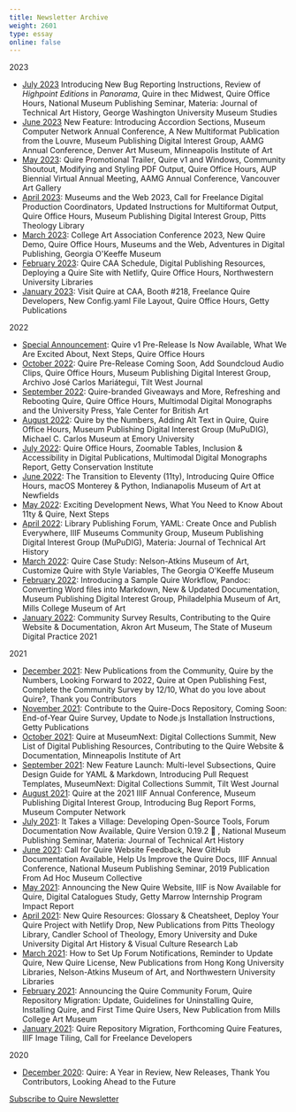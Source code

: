 ```yaml
---
title: Newsletter Archive
weight: 2601
type: essay
online: false
---
```


2023

- [July 2023](https://newsletters.getty.edu/t/t-3F9E79E9A8AA611F2540EF23F30FEDED) Introducing New Bug Reporting Instructions, Review of *Highpoint Editions* in *Panorama*, Quire in thec Midwest, Quire Office Hours, National Museum Publishing Seminar, Materia: Journal of Technical Art History, George Washington University Museum Studies
- [June 2023](https://newsletters.getty.edu/t/t-48678C44829F4D3B2540EF23F30FEDED) New Feature: Introducing Accordion Sections, Museum Computer Network Annual Conference, A New Multiformat Publication from the Louvre, Museum Publishing Digital Interest Group, AAMG Annual Conference, Denver Art Museum, Minneapolis Institute of Art
- [May 2023](https://newsletters.getty.edu/t/t-CD5C8433CDC7D9912540EF23F30FEDED): Quire Promotional Trailer, Quire v1 and Windows, Community Shoutout, Modifying and Styling PDF Output, Quire Office Hours, AUP Biennial Virtual Annual Meeting, AAMG Annual Conference, Vancouver Art Gallery
- [April 2023](https://newsletters.getty.edu/t/t-029A517C40D7A6402540EF23F30FEDED): Museums and the Web 2023, Call for Freelance Digital Production Coordinators, Updated Instructions for Multiformat Output, Quire Office Hours, Museum Publishing Digital Interest Group, Pitts Theology Library
- [March 2023](https://newsletters.getty.edu/t/t-956C22B86783A4152540EF23F30FEDED): College Art Association Conference 2023, New Quire Demo, Quire Office Hours, Museums and the Web, Adventures in Digital Publishing, Georgia O'Keeffe Museum
- [February 2023](https://newsletters.getty.edu/t/t-9E705F0191033A542540EF23F30FEDED): Quire CAA Schedule, Digital Publishing Resources, Deploying a Quire Site with Netlify, Quire Office Hours, Northwestern University Libraries
- [January 2023](https://newsletters.getty.edu/t/t-842F21D1971227092540EF23F30FEDED): Visit Quire at CAA, Booth #218, Freelance Quire Developers, New Config.yaml File Layout, Quire Office Hours, Getty Publications

2022

- [Special Announcement](https://newsletters.getty.edu/t/t-4316DA71F6D1F1932540EF23F30FEDED): Quire v1 Pre-Release Is Now Available, What We Are Excited About, Next Steps, Quire Office Hours
- [October 2022](https://newsletters.getty.edu/t/t-F6848124C389018D2540EF23F30FEDED): Quire Pre-Release Coming Soon, Add Soundcloud Audio Clips, Quire Office Hours, Museum Publishing Digital Interest Group, Archivo José Carlos Mariátegui, Tilt West Journal
- [September 2022](https://newsletters.getty.edu/t/t-0029D944C2E9B31D2540EF23F30FEDED): Quire-branded Giveaways and More, Refreshing and Rebooting Quire, Quire Office Hours, Multimodal Digital Monographs and the University Press, Yale Center for British Art
- [August 2022](https://newsletters.getty.edu/t/t-64867057B182C8F12540EF23F30FEDED): Quire by the Numbers, Adding Alt Text in Quire, Quire Office Hours, Museum Publishing Digital Interest Group (MuPuDIG), Michael C. Carlos Museum at Emory University
- [July 2022](https://newsletters.getty.edu/t/t-33ED8590F59EEAD02540EF23F30FEDED): Quire Office Hours, Zoomable Tables, Inclusion & Accessibility in Digital Publications, Multimodal Digital Monographs Report, Getty Conservation Institute
- [June 2022](https://newsletters.getty.edu/t/t-61FFEB8FD01FF7362540EF23F30FEDED): The Transition to Eleventy (11ty), Introducing Quire Office Hours, macOS Monterey & Python, Indianapolis Museum of Art at Newfields
- [May 2022](https://newsletters.getty.edu/t/t-BCD0F34A2740395C2540EF23F30FEDED): Exciting Development News, What You Need to Know About 11ty & Quire, Next Steps
- [April 2022](https://newsletters.getty.edu/t/t-3DFAD249A0870AD92540EF23F30FEDED): Library Publishing Forum, YAML: Create Once and Publish Everywhere, IIIF Museums Community Group, Museum Publishing Digital Interest Group (MuPuDIG), Materia: Journal of Technical Art History
- [March 2022](https://newsletters.getty.edu/t/t-9B4B490039BF8BDE2540EF23F30FEDED): Quire Case Study: Nelson-Atkins Museum of Art, Customize Quire with Style Variables, The Georgia O'Keeffe Museum
- [February 2022](https://newsletters.getty.edu/t/t-7029ED74D2C80EB52540EF23F30FEDED): Introducing a Sample Quire Workflow, Pandoc: Converting Word files into Markdown, New & Updated Documentation, Museum Publishing Digital Interest Group, Philadelphia Museum of Art, Mills College Museum of Art
- [January 2022](https://newsletters.getty.edu/t/t-4F6F9B38F0A42AE32540EF23F30FEDED): Community Survey Results, Contributing to the Quire Website & Documentation, Akron Art Museum, The State of Museum Digital Practice 2021

2021

- [December 2021](https://newsletters.getty.edu/t/t-182F4DDE523E25DE2540EF23F30FEDED): New Publications from the Community, Quire by the Numbers, Looking Forward to 2022, Quire at Open Publishing Fest, Complete the Community Survey by 12/10, What do you love about Quire?, Thank you Contributors
- [November 2021](https://newsletters.getty.edu/t/t-F81AAF9D69C92E1E2540EF23F30FEDED): Contribute to the Quire-Docs Repository, Coming Soon: End-of-Year Quire Survey, Update to Node.js Installation Instructions, Getty Publications
- [October 2021](https://newsletters.getty.edu/t/t-1A51C0381B6ED3762540EF23F30FEDED): Quire at MuseumNext: Digital Collections Summit, New List of Digital Publishing Resources, Contributing to the Quire Website & Documentation, Minneapolis Institute of Art
- [September 2021](https://newsletters.getty.edu/t/t-636BF3B756B3461C2540EF23F30FEDED): New Feature Launch: Multi-level Subsections, Quire Design Guide for YAML & Markdown, Introducing Pull Request Templates, MuseumNext: Digital Collections Summit, Tilt West Journal
- [August 2021](http://newsletters.getty.edu/t/t-189F8F6A8C8EEF432540EF23F30FEDED): Quire at the 2021 IIIF Annual Conference, Museum Publishing Digital Interest Group, Introducing Bug Report Forms, Museum Computer Network
- [July 2021](http://newsletters.getty.edu/t/t-B742E3F6051246462540EF23F30FEDED): It Takes a Village: Developing Open-Source Tools, Forum Documentation Now Available, Quire Version 0.19.2 🚀 , National Museum Publishing Seminar, Materia: Journal of Technical Art History
- [June 2021](http://newsletters.getty.edu/t/t-04CFBDF4007A42B32540EF23F30FEDED): Call for Quire Website Feedback, New GitHub Documentation Available, Help Us Improve the Quire Docs, IIIF Annual Conference, National Museum Publishing Seminar, 2019 Publication From Ad Hoc Museum Collective
- [May 2021](/downloads/may.html): Announcing the New Quire Website, IIIF is Now Available for Quire, Digital Catalogues Study, Getty Marrow Internship Program Impact Report
- [April 2021](/downloads/april.html): New Quire Resources: Glossary & Cheatsheet, Deploy Your Quire Project with Netlify Drop, New Publications from Pitts Theology Library, Candler School of Theology, Emory University and Duke University Digital Art History & Visual Culture Research Lab
- [March 2021](/downloads/march.html): How to Set Up Forum Notifications, Reminder to Update Quire, New Quire License, New Publications from Hong Kong University Libraries, Nelson-Atkins Museum of Art, and Northwestern University Libraries
- [February 2021](https://mailchi.mp/1560ae4535e7/quire-newsletter-february-2021?e=5c4361e9ac): Announcing the Quire Community Forum, Quire Repository Migration: Update, Guidelines for Uninstalling Quire, Installing Quire, and First Time Quire Users, New Publication from Mills College Art Museum
- [January 2021](https://mailchi.mp/a37708de5fe9/quire-newsletter-january-2021): Quire Repository Migration, Forthcoming Quire Features, IIIF Image Tiling, Call for Freelance Developers

2020

- [December 2020](https://mailchi.mp/d030942ba347/quire-a-year-in-review?e=5c4361e9ac): Quire: A Year in Review, New Releases, Thank You Contributors, Looking Ahead to the Future

<div class="action-button">

[Subscribe to Quire Newsletter](https://newsletters.getty.edu/h/t/DDE7B9372AAF01E4)

</div>
